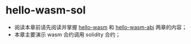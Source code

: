 # hello-wasm-sol

* 阅读本章前请先阅读并掌握 [hello-wasm](https://github.com/PDXbaap/ewasm-rust-demo/blob/master/README.md) 和 [hello-wasm-abi](https://github.com/PDXbaap/ewasm-rust-demo/blob/master/README-ABI.md) 两章的内容；
* 本章主要演示 wasm 合约调用 solidity 合约；

